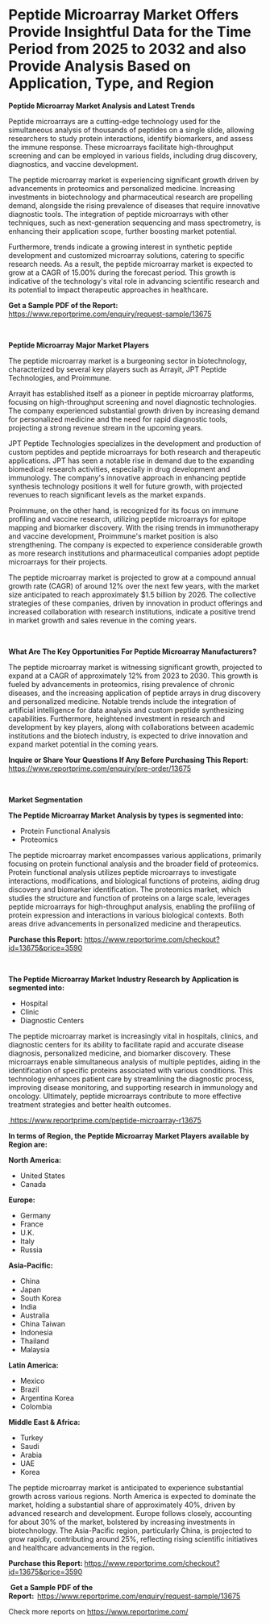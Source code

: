 <p><h1>Peptide Microarray Market Offers Provide Insightful Data for the Time Period from 2025 to 2032 and also Provide Analysis Based on Application, Type, and Region</h1></p><p><strong>Peptide Microarray Market Analysis and Latest Trends</strong></p>
<p><p>Peptide microarrays are a cutting-edge technology used for the simultaneous analysis of thousands of peptides on a single slide, allowing researchers to study protein interactions, identify biomarkers, and assess the immune response. These microarrays facilitate high-throughput screening and can be employed in various fields, including drug discovery, diagnostics, and vaccine development.</p><p>The peptide microarray market is experiencing significant growth driven by advancements in proteomics and personalized medicine. Increasing investments in biotechnology and pharmaceutical research are propelling demand, alongside the rising prevalence of diseases that require innovative diagnostic tools. The integration of peptide microarrays with other techniques, such as next-generation sequencing and mass spectrometry, is enhancing their application scope, further boosting market potential.</p><p>Furthermore, trends indicate a growing interest in synthetic peptide development and customized microarray solutions, catering to specific research needs. As a result, the peptide microarray market is expected to grow at a CAGR of 15.00% during the forecast period. This growth is indicative of the technology's vital role in advancing scientific research and its potential to impact therapeutic approaches in healthcare.</p></p>
<p><strong>Get a Sample PDF of the Report:&nbsp;</strong> <a href="https://www.reportprime.com/enquiry/request-sample/13675?utm_campaign=2771&utm_medium=2&utm_source=Github&utm_content=ia&utm_term=20032025&utm_id=peptide-microarray">https://www.reportprime.com/enquiry/request-sample/13675</a></p>
<p>&nbsp;</p>
<p><strong>Peptide Microarray Major Market Players</strong></p>
<p><p>The peptide microarray market is a burgeoning sector in biotechnology, characterized by several key players such as Arrayit, JPT Peptide Technologies, and Proimmune. </p><p>Arrayit has established itself as a pioneer in peptide microarray platforms, focusing on high-throughput screening and novel diagnostic technologies. The company experienced substantial growth driven by increasing demand for personalized medicine and the need for rapid diagnostic tools, projecting a strong revenue stream in the upcoming years. </p><p>JPT Peptide Technologies specializes in the development and production of custom peptides and peptide microarrays for both research and therapeutic applications. JPT has seen a notable rise in demand due to the expanding biomedical research activities, especially in drug development and immunology. The company's innovative approach in enhancing peptide synthesis technology positions it well for future growth, with projected revenues to reach significant levels as the market expands.</p><p>Proimmune, on the other hand, is recognized for its focus on immune profiling and vaccine research, utilizing peptide microarrays for epitope mapping and biomarker discovery. With the rising trends in immunotherapy and vaccine development, Proimmune's market position is also strengthening. The company is expected to experience considerable growth as more research institutions and pharmaceutical companies adopt peptide microarrays for their projects.</p><p>The peptide microarray market is projected to grow at a compound annual growth rate (CAGR) of around 12% over the next few years, with the market size anticipated to reach approximately $1.5 billion by 2026. The collective strategies of these companies, driven by innovation in product offerings and increased collaboration with research institutions, indicate a positive trend in market growth and sales revenue in the coming years.</p></p>
<p>&nbsp;</p>
<p><strong>What Are The Key Opportunities For Peptide Microarray Manufacturers?</strong></p>
<p><p>The peptide microarray market is witnessing significant growth, projected to expand at a CAGR of approximately 12% from 2023 to 2030. This growth is fueled by advancements in proteomics, rising prevalence of chronic diseases, and the increasing application of peptide arrays in drug discovery and personalized medicine. Notable trends include the integration of artificial intelligence for data analysis and custom peptide synthesizing capabilities. Furthermore, heightened investment in research and development by key players, along with collaborations between academic institutions and the biotech industry, is expected to drive innovation and expand market potential in the coming years.</p></p>
<p><strong>Inquire or Share Your Questions If Any Before Purchasing This Report:</strong> <a href="https://www.reportprime.com/enquiry/pre-order/13675?utm_campaign=2771&utm_medium=2&utm_source=Github&utm_content=ia&utm_term=20032025&utm_id=peptide-microarray">https://www.reportprime.com/enquiry/pre-order/13675</a></p>
<p>&nbsp;</p>
<p><strong>Market Segmentation</strong></p>
<p><strong>The Peptide Microarray Market Analysis by types is segmented into:</strong></p>
<p><ul><li>Protein Functional Analysis</li><li>Proteomics</li></ul></p>
<p><p>The peptide microarray market encompasses various applications, primarily focusing on protein functional analysis and the broader field of proteomics. Protein functional analysis utilizes peptide microarrays to investigate interactions, modifications, and biological functions of proteins, aiding drug discovery and biomarker identification. The proteomics market, which studies the structure and function of proteins on a large scale, leverages peptide microarrays for high-throughput analysis, enabling the profiling of protein expression and interactions in various biological contexts. Both areas drive advancements in personalized medicine and therapeutics.</p></p>
<p><strong>Purchase this Report:&nbsp;</strong><a href="https://www.reportprime.com/checkout?id=13675&price=3590&utm_campaign=2771&utm_medium=2&utm_source=Github&utm_content=ia&utm_term=20032025&utm_id=peptide-microarray">https://www.reportprime.com/checkout?id=13675&price=3590</a></p>
<p>&nbsp;</p>
<p><strong>The Peptide Microarray Market Industry Research by Application is segmented into:</strong></p>
<p><ul><li>Hospital</li><li>Clinic</li><li>Diagnostic Centers</li></ul></p>
<p><p>The peptide microarray market is increasingly vital in hospitals, clinics, and diagnostic centers for its ability to facilitate rapid and accurate disease diagnosis, personalized medicine, and biomarker discovery. These microarrays enable simultaneous analysis of multiple peptides, aiding in the identification of specific proteins associated with various conditions. This technology enhances patient care by streamlining the diagnostic process, improving disease monitoring, and supporting research in immunology and oncology. Ultimately, peptide microarrays contribute to more effective treatment strategies and better health outcomes.</p></p>
<p><a href="https://www.reportprime.com/peptide-microarray-r13675?utm_campaign=2771&utm_medium=2&utm_source=Github&utm_content=ia&utm_term=20032025&utm_id=peptide-microarray">&nbsp;https://www.reportprime.com/peptide-microarray-r13675</a></p>
<p><strong>In terms of Region, the Peptide Microarray Market Players available by Region are:</strong></p>
<p>
    <p> <strong> North America: </strong>
        <ul>
            <li>United States</li>
            <li>Canada</li>
        </ul>
        </p> 
    <p> <strong> Europe: </strong>
        <ul>
            <li>Germany</li>
            <li>France</li>
            <li>U.K.</li>
            <li>Italy</li>
            <li>Russia</li>
        </ul>
        </p> 
    <p> <strong> Asia-Pacific: </strong>
        <ul>
            <li>China</li>
            <li>Japan</li>
            <li>South Korea</li>
            <li>India</li>
            <li>Australia</li>
            <li>China Taiwan</li>
            <li>Indonesia</li>
            <li>Thailand</li>
            <li>Malaysia</li>
        </ul>
        </p> 
    <p> <strong> Latin America: </strong>
        <ul>
            <li>Mexico</li>
            <li>Brazil</li>
            <li>Argentina Korea</li>
            <li>Colombia</li>
        </ul>
        </p> 
    <p> <strong> Middle East & Africa: </strong>
        <ul>
            <li>Turkey</li>
            <li>Saudi</li>
            <li>Arabia</li>
            <li>UAE</li>
            <li>Korea</li>
        </ul>
    </p>
    </p>
<p><p>The peptide microarray market is anticipated to experience substantial growth across various regions. North America is expected to dominate the market, holding a substantial share of approximately 40%, driven by advanced research and development. Europe follows closely, accounting for about 30% of the market, bolstered by increasing investments in biotechnology. The Asia-Pacific region, particularly China, is projected to grow rapidly, contributing around 25%, reflecting rising scientific initiatives and healthcare advancements in the region.</p></p>
<p><strong>Purchase this Report: </strong><a href="https://www.reportprime.com/checkout?id=13675&price=3590&utm_campaign=2771&utm_medium=2&utm_source=Github&utm_content=ia&utm_term=20032025&utm_id=peptide-microarray">https://www.reportprime.com/checkout?id=13675&price=3590</a></p>
<p>&nbsp;<strong>Get a Sample PDF of the Report:&nbsp;&nbsp;</strong><a href="https://www.reportprime.com/enquiry/request-sample/13675?utm_campaign=2771&utm_medium=2&utm_source=Github&utm_content=ia&utm_term=20032025&utm_id=peptide-microarray">https://www.reportprime.com/enquiry/request-sample/13675</a></p>
<p><strong></strong></p>
<p>Check more reports on <a href="https://www.reportprime.com/?utm_campaign=2771&utm_medium=2&utm_source=Github&utm_content=ia&utm_term=20032025&utm_id=peptide-microarray">https://www.reportprime.com/</a></p>